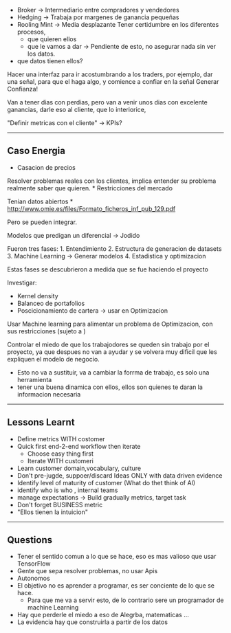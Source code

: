 * Broker -> Intermediario entre compradores y vendedores
* Hedging -> Trabaja por margenes de ganancia pequeñas
* Rooling Mint -> Media desplazante
Tener certidumbre en los diferentes procesos,
    * que quieren ellos
    * que le vamos a dar -> Pendiente de esto, no asegurar nada sin ver los datos.
* que datos tienen ellos?

Hacer una interfaz para ir acostumbrando a los traders, por ejemplo, dar una señal, para que el
haga algo, y comience a confiar en la señal
    Generar Confianza!

Van a tener dias con perdias, pero van a venir unos dias con excelente ganancias, darle eso
al cliente, que lo interiorice, 

"Definir metricas con el cliente" -> KPIs?

--- 
Caso Energia
---

* Casacion de precios

Resolver problemas reales con los clientes, implica entender su problema
realmente saber que quieren.
    * Restricciones del mercado

Tenian datos abiertos
    * http://www.omie.es/files/Formato_ficheros_inf_pub_129.pdf

Pero se pueden integrar.

Modelos que predigan un diferencial -> Jodido

Fueron tres fases:
    1. Entendimiento
    2. Estructura de generacion de datasets
    3. Machine Learning -> Generar modelos
    4. Estadistica y optimizacion

Estas fases se descubrieron a medida que se fue haciendo el proyecto


Investigar:
* Kernel density
* Balanceo de portafolios
* Poscicionamiento de cartera -> usar en Optimizacion

Usar Machine learning para alimentar un problema de Optimizacion,
con sus restricciones (sujeto a )

Controlar el miedo de que los trabajodores se queden 
sin trabajo por el proyecto, ya que despues no van a ayudar
y se volvera muy dificil que les expliquen el modelo de
negocio.
* Esto no va a sustituir, va a cambiar la forrma de trabajo, es solo una herramienta
* tener una buena dinamica con ellos, ellos son quienes te daran la informacion necesaria

---
Lessons Learnt
---

- Define metrics WITH costomer
- Quick first end-2-end workflow then iterate
    - Choose easy thing first
    - Iterate WITH customeri
- Learn customer domain,vocabulary, culture
- Don't pre-jugde, suppoer/discard Ideas ONLY with data driven evidence
- Identify level of maturity of customer (What do thet think of AI)
- identify who is who , internal teams
- manage expectations -> Build gradually metrics, target task
- Don't forget BUSINESS metric
- "Ellos tienen la intuicion"

---
Questions
---

- Tener el sentido comun a lo que se hace, eso es mas valioso que usar TensorFlow
- Gente que sepa resolver problemas, no usar Apis
- Autonomos
- El objetivo no es aprender a programar, es ser conciente de lo que se hace.
    - Para que me va a servir esto, de lo contrario sere un programador de machine Learning
- Hay que perderle el miedo a eso de Alegrba, matematicas ...
- La evidencia hay que construirla a partir de los datos